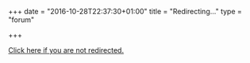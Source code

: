 +++
date = "2016-10-28T22:37:30+01:00"
title = "Redirecting..."
type = "forum"

+++

<a href="https://forum.nottinghamtec.co.uk/">Click here if you are not redirected.</a>
